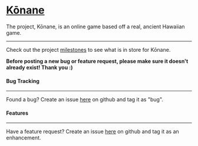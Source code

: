 # [Kōnane](http://summerdew.com/projects/konane)

The project, Kōnane, is an online game based off a real, ancient Hawaiian game.
***
Check out the project [milestones](https://github.com/SummerDew/Konane/issues/milestones) to see what is in store for Kōnane.


**Before posting a new bug or feature request, please make sure it doesn't already exist! Thank you :)**

#### Bug Tracking 
***
Found a bug? Create an issue [here](http://github.com/SummerDew/Konane/issues) on github and tag it as "bug".


#### Features
***
Have a feature request? Create an issue [here](http://github.com/SummerDew/Konane/issues) on github and tag it as an enhancement.

